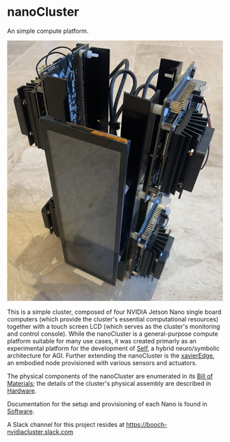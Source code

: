 # nanoCluster
An simple compute platform.

<img src="/Documentation/Images/cluster 1.jpg">

This is a simple cluster, composed of four NVIDIA Jetson Nano single board computers (which provide the cluster's essential computational resources) together with a touch screen LCD (which serves as the cluster's monitoring and control console). While the nanoCluster is a general-purpose compute platform suitable for many use cases, it was created primarly as an experimental platform for the development of <a href="https://github.com/booch-self">Self</a>, a hybrid neuro/symbolic architecture for AGI. Further extending the nanoCluster is the <a href="https://github.com/booch-nvidiacluster/xavierEdge">xavierEdge</a>, an embodied node provisioned with various sensors and actuators.

The physical components of the nanoCluster are enumerated in its <a href="/Documentation/Bill%20of%20Materials.md">Bill of Materials</a>; the details of the cluster's physical assembly are described in <a href="/Documentation/Hardware.md">Hardware</a>.

Documentation for the setup and provisioning of each Nano is found in <a href="/Documentation/Software.md">Software</a>.

A Slack channel for this project resides at https://booch-nvidiacluster.slack.com
